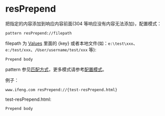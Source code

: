 # resPrepend

把指定的内容添加到响应内容前面(304 等响应没有内容无法添加)，配置模式：

	pattern resPrepend://filepath

filepath 为 [Values](http://local.whistlejs.com/#values) 里面的 {key} 或者本地文件(如：`e:\test\xxx`、`e:/test/xxx`、`/User/username/test/xxx` 等):

	Prepend body

pattern 参见[匹配方式](pattern.md)，更多模式请参考[配置模式](mode.md)。

例子：

	www.ifeng.com resPrepend://{test-resPrepend.html}


test-resPrepend.html:

	Prepend body
